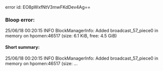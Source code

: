 error id: EO8pWxfNtV3mwFKdDev4Ag==
### Bloop error:

25/06/18 00:20:15 INFO BlockManagerInfo: Added broadcast_57_piece0 in memory on hpomen:46517 (size: 6.1 KiB, free: 4.5 GiB)
#### Short summary: 

25/06/18 00:20:15 INFO BlockManagerInfo: Added broadcast_57_piece0 in memory on hpomen:46517 (size: ...